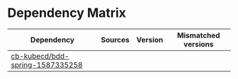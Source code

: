 # Dependency Matrix

Dependency | Sources | Version | Mismatched versions
---------- | ------- | ------- | -------------------
[cb-kubecd/bdd-spring-1587335258](https://github.com/cb-kubecd/bdd-spring-1587335258.git) |  | []() | 
